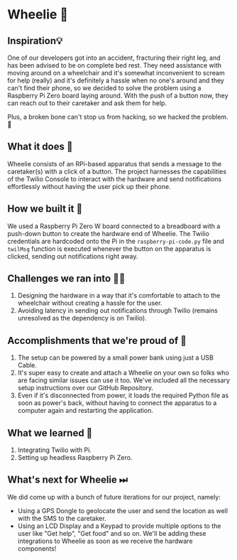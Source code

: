 # Wheelie 🦽
## Inspiration💡
One of our developers got into an accident, fracturing their right leg, and has been advised to be on complete bed rest. They need assistance with moving around on a wheelchair and it's somewhat inconvenient to scream for help (really) and it's definitely a hassle when no one's around and they can't find their phone, so we decided to solve the problem using a Raspberry Pi Zero board laying around. With the push of a button now, they can reach out to their caretaker and ask them for help.

Plus, a broken bone can't stop us from hacking, so we hacked the problem. 🤷

## What it does 🧭
Wheelie consists of an RPi-based apparatus that sends a message to the caretaker(s) with a click of a button. The project harnesses the capabilities of the Twilio Console to interact with the hardware and send notifications effortlessly without having the user pick up their phone.

## How we built it 🔧
We used a Raspberry Pi Zero W board connected to a breadboard with a push-down button to create the hardware end of Wheelie. The Twilio credentials are hardcoded onto the Pi in the `raspberry-pi-code.py` file and `twilMsg` function is executed whenever the button on the apparatus is clicked, sending out notifications right away.

## Challenges we ran into 🏃‍♂️
 1. Designing the hardware in a way that it's comfortable to attach to the wheelchair without creating a hassle for the user.
 2. Avoiding latency in sending out notifications through Twilio (remains unresolved as the dependency is on Twilio).

## Accomplishments that we're proud of 🏅
 1. The setup can be powered by a small power bank using just a USB Cable.
 2. It's super easy to create and attach a Wheelie on your own so folks who are facing similar issues can use it too. We've included all the necessary setup instructions over our GitHub Repository.
 3. Even if it's disconnected from power, it loads the required Python file as soon as power's back, without having to connect the apparatus to a computer again and restarting the application.

## What we learned 🧠
 1. Integrating Twilio with Pi.
 2. Setting up headless Raspberry Pi Zero.

## What's next for Wheelie ⏭
We did come up with a bunch of future iterations for our project, namely:
 - Using a GPS Dongle to geolocate the user and send the location as well with the SMS to the caretaker.
 - Using an LCD Display and a Keypad to provide multiple options to the user like "Get help", "Get food" and so on.
We'll be adding these integrations to Wheelie as soon as we receive the hardware components!
